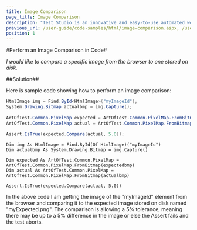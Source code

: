 ```yaml
---
title: Image Comparison
page_title: Image Comparison
description: "Test Studio is an innovative and easy-to-use automated web, WPF and load testing solution. Test Studio tests support essential technologies like ASP.NET AJAX, Silverlight, PHP and MVC. HTML5, Testing framework, functional testing, performance testing, load testing, exploratory testing, manual testing."
previous_url: /user-guide/code-samples/html/image-comparison.aspx, /user-guide/code-samples/html/image-comparison
position: 1
---
```

#Perform an Image Comparison in Code#

*I would like to compare a specific image from the browser to one stored on disk.*

##Solution##

Here is sample code showing how to perform an image comparison:

```C#
HtmlImage img = Find.ById<HtmlImage>("myImageId");
System.Drawing.Bitmap actualbmp = img.Capture();
  
ArtOfTest.Common.PixelMap expected = ArtOfTest.Common.PixelMap.FromBitmap(expectedbmp);
ArtOfTest.Common.PixelMap actual = ArtOfTest.Common.PixelMap.FromBitmap(actualbmp);
 
Assert.IsTrue(expected.Compare(actual, 5.0));
```
```VB
Dim img As HtmlImage = Find.ById(Of HtmlImage)("myImageId")
Dim actualbmp As System.Drawing.Bitmap = img.Capture()

Dim expected As ArtOfTest.Common.PixelMap = ArtOfTest.Common.PixelMap.FromBitmap(expectedbmp)
Dim actual As ArtOfTest.Common.PixelMap = ArtOfTest.Common.PixelMap.FromBitmap(actualbmp)

Assert.IsTrue(expected.Compare(actual, 5.0))
```

In the above code I am getting the image of the "myImageId" element from the browser and comparing it to the expected image stored on disk named "myExpected.png". The comparison is allowing a 5% tolerance, meaning there may be up to a 5% difference in the image or else the Assert fails and the test aborts.